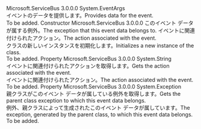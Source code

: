 <Type Name="ExceptionReceivedEventArgs" FullName="Microsoft.ServiceBus.Messaging.ExceptionReceivedEventArgs">
  <TypeSignature Language="C#" Value="public sealed class ExceptionReceivedEventArgs : EventArgs" />
  <TypeSignature Language="ILAsm" Value=".class public auto ansi sealed beforefieldinit ExceptionReceivedEventArgs extends System.EventArgs" />
  <TypeSignature Language="DocId" Value="T:Microsoft.ServiceBus.Messaging.ExceptionReceivedEventArgs" />
  <TypeSignature Language="VB.NET" Value="Public NotInheritable Class ExceptionReceivedEventArgs&#xA;Inherits EventArgs" />
  <TypeSignature Language="F#" Value="type ExceptionReceivedEventArgs = class&#xA;    inherit EventArgs" />
  <AssemblyInfo>
    <AssemblyName>Microsoft.ServiceBus</AssemblyName>
    <AssemblyVersion>3.0.0.0</AssemblyVersion>
  </AssemblyInfo>
  <Base>
    <BaseTypeName>System.EventArgs</BaseTypeName>
  </Base>
  <Interfaces />
  <Docs>
    <summary><span data-ttu-id="053aa-101"><see cref="E:Microsoft.ServiceBus.Messaging.OnMessageOptions.ExceptionReceived" /> イベントのデータを提供します。</span><span class="sxs-lookup"><span data-stu-id="053aa-101">Provides data for the <see cref="E:Microsoft.ServiceBus.Messaging.OnMessageOptions.ExceptionReceived" /> event.</span></span></summary>
    <remarks>To be added.</remarks>
  </Docs>
  <Members>
    <Member MemberName=".ctor">
      <MemberSignature Language="C#" Value="public ExceptionReceivedEventArgs (Exception exception, string action);" />
      <MemberSignature Language="ILAsm" Value=".method public hidebysig specialname rtspecialname instance void .ctor(class System.Exception exception, string action) cil managed" />
      <MemberSignature Language="DocId" Value="M:Microsoft.ServiceBus.Messaging.ExceptionReceivedEventArgs.#ctor(System.Exception,System.String)" />
      <MemberSignature Language="F#" Value="new Microsoft.ServiceBus.Messaging.ExceptionReceivedEventArgs : Exception * string -&gt; Microsoft.ServiceBus.Messaging.ExceptionReceivedEventArgs" Usage="new Microsoft.ServiceBus.Messaging.ExceptionReceivedEventArgs (exception, action)" />
      <MemberType>Constructor</MemberType>
      <AssemblyInfo>
        <AssemblyName>Microsoft.ServiceBus</AssemblyName>
        <AssemblyVersion>3.0.0.0</AssemblyVersion>
      </AssemblyInfo>
      <Parameters>
        <Parameter Name="exception" Type="System.Exception" />
        <Parameter Name="action" Type="System.String" />
      </Parameters>
      <Docs>
        <param name="exception"><span data-ttu-id="053aa-102">このイベント データが属する例外。</span><span class="sxs-lookup"><span data-stu-id="053aa-102">The exception that this event data belongs to.</span></span></param>
        <param name="action"><span data-ttu-id="053aa-103">イベントに関連付けられたアクション。</span><span class="sxs-lookup"><span data-stu-id="053aa-103">The action associated with the event.</span></span></param>
        <summary><span data-ttu-id="053aa-104"><see cref="T:Microsoft.ServiceBus.Messaging.ExceptionReceivedEventArgs" /> クラスの新しいインスタンスを初期化します。</span><span class="sxs-lookup"><span data-stu-id="053aa-104">Initializes a new instance of the <see cref="T:Microsoft.ServiceBus.Messaging.ExceptionReceivedEventArgs" /> class.</span></span></summary>
        <remarks>To be added.</remarks>
      </Docs>
    </Member>
    <Member MemberName="Action">
      <MemberSignature Language="C#" Value="public string Action { get; }" />
      <MemberSignature Language="ILAsm" Value=".property instance string Action" />
      <MemberSignature Language="DocId" Value="P:Microsoft.ServiceBus.Messaging.ExceptionReceivedEventArgs.Action" />
      <MemberSignature Language="VB.NET" Value="Public ReadOnly Property Action As String" />
      <MemberSignature Language="F#" Value="member this.Action : string" Usage="Microsoft.ServiceBus.Messaging.ExceptionReceivedEventArgs.Action" />
      <MemberType>Property</MemberType>
      <AssemblyInfo>
        <AssemblyName>Microsoft.ServiceBus</AssemblyName>
        <AssemblyVersion>3.0.0.0</AssemblyVersion>
      </AssemblyInfo>
      <ReturnValue>
        <ReturnType>System.String</ReturnType>
      </ReturnValue>
      <Docs>
        <summary><span data-ttu-id="053aa-105">イベントに関連付けられたアクションを取得します。</span><span class="sxs-lookup"><span data-stu-id="053aa-105">Gets the action associated with the event.</span></span></summary>
        <value><span data-ttu-id="053aa-106">イベントに関連付けられたアクション。</span><span class="sxs-lookup"><span data-stu-id="053aa-106">The action associated with the event.</span></span></value>
        <remarks>To be added.</remarks>
      </Docs>
    </Member>
    <Member MemberName="Exception">
      <MemberSignature Language="C#" Value="public Exception Exception { get; }" />
      <MemberSignature Language="ILAsm" Value=".property instance class System.Exception Exception" />
      <MemberSignature Language="DocId" Value="P:Microsoft.ServiceBus.Messaging.ExceptionReceivedEventArgs.Exception" />
      <MemberSignature Language="VB.NET" Value="Public ReadOnly Property Exception As Exception" />
      <MemberSignature Language="F#" Value="member this.Exception : Exception" Usage="Microsoft.ServiceBus.Messaging.ExceptionReceivedEventArgs.Exception" />
      <MemberType>Property</MemberType>
      <AssemblyInfo>
        <AssemblyName>Microsoft.ServiceBus</AssemblyName>
        <AssemblyVersion>3.0.0.0</AssemblyVersion>
      </AssemblyInfo>
      <ReturnValue>
        <ReturnType>System.Exception</ReturnType>
      </ReturnValue>
      <Docs>
        <summary><span data-ttu-id="053aa-107">親クラスがこのイベント データが属している例外を取得します。</span><span class="sxs-lookup"><span data-stu-id="053aa-107">Gets the parent class exception to which this event data belongs.</span></span></summary>
        <value><span data-ttu-id="053aa-108">例外、親クラスによって生成されたこのイベント データが属しています。</span><span class="sxs-lookup"><span data-stu-id="053aa-108">The exception, generated by the parent class, to which this event data belongs.</span></span></value>
        <remarks>To be added.</remarks>
      </Docs>
    </Member>
  </Members>
</Type>